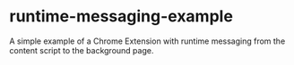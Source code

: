 # runtime-messaging-example
A simple example of a Chrome Extension with runtime messaging from the content script to the background page.
